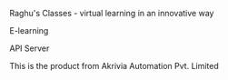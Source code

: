 Raghu's Classes - virtual learning in an innovative way

E-learning 

API Server

This is the product from Akrivia Automation Pvt. Limited